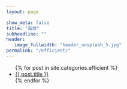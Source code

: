 ```yaml
---
layout: page

show_meta: false
title: "高效"
subheadline: ""
header:
   image_fullwidth: "header_unsplash_5.jpg"
permalink: "/efficient/"
---
```

<ul>
    {% for post in site.categories.efficient %}
    <li><a href="{{ site.url }}{{ site.baseurl }}{{ post.url }}">{{ post.title }}</a></li>
    {% endfor %}
</ul>